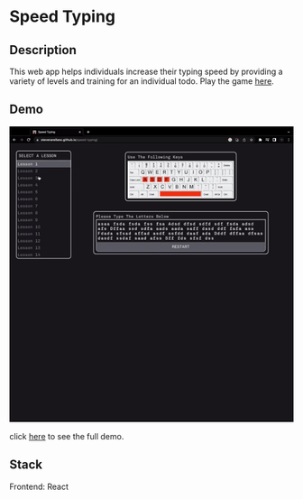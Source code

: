 # Speed Typing

## Description

This web app helps individuals increase their typing speed by providing a variety of levels and training for an individual todo.
Play the game [here](https://stevenarellano.github.io/speed-typing/).

## Demo

![demo](assets/image-demo.gif)

click [here](https://www.loom.com/share/906842a5a83c464688bae7ed6aca256c?sid=c99baaad-bbe7-4167-930a-7cdb06e908b3) to see the full demo.

## Stack

Frontend: React